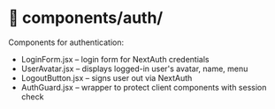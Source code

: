 # 📂 components/auth/

Components for authentication:

* LoginForm.jsx – login form for NextAuth credentials
* UserAvatar.jsx – displays logged-in user's avatar, name, menu
* LogoutButton.jsx – signs user out via NextAuth
* AuthGuard.jsx – wrapper to protect client components with session check

